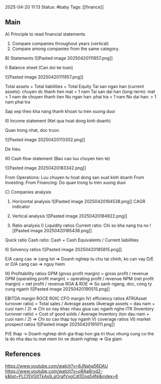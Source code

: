 2025-04-20 11:13
Status: #baby
Tags: [[finance]]
## Main
A) Principle to read financial statements
1. Compare companies throughout years (vertical)
2. Compare among companies from the same category. 
   
B) Statements
![[Pasted image 20250420111857.png]]

I) Balance sheet (Can doi ke toan)

![[Pasted image 20250420111957.png]]

Total assets = Total liabilities + Total Equity
Tai san ngan han (current assets): chuyen dc thanh tien mat < 1 nam 
Tai san dai han (long-term): mat > 1 nam de chuyen thanh tien
No ngan han: phai tra < 1 nam
No dai han: > 1 nam phai tra

Sap xep theo kha nang thanh khoan tu tren xuong duoi

II) Income statement (Ket qua hoat dong kinh doanh)

Quan trong nhat, doc truoc

![[Pasted image 20250420113302.png]]

De hieu

III) Cash flow statement (Bao cao luu chuyen tien te)

![[Pasted image 20250420183342.png]]

From Operations: Luu chuyen tu hoat dong san xuat kinh doanh
From Investing:
From Financing: 
Do quan trong tu tren xuong duoi


C) Companies analysis
1. Horizontal analysis
   ![[Pasted image 20250420184538.png]]
   CAGR indicator
   

2. Vertical analysis
   ![[Pasted image 20250420184922.png]]
3. Ratio analysis
I) Liquidity ratios
Current ratio: Chi so kha nang tra no
![[Pasted image 20250420185438.png]]

Quick ratio
Cash ratio: Cash + Cash Equivalents / Current liabilities

II) Solvency ratios
![[Pasted image 20250420185815.png]]

E/A cang cao => cang tot => Doanh nghiep tu chu tai chinh, ko can vay
D/E or D/A cang cao => nguy hiem

III) Profitability ratios
GPM  (gross profit margin) = gross profit / revenue
OPM  (operating profit margin) = operating profit / revenue
NPM  (net profit margin) = net profit / revenue
ROA & ROE => So sanh ngang, doc, cong ty cung nganh
![[Pasted image 20250420190515.png]]

EBITDA margin
ROCE
ROIC
CFO margin
IV) efficiency ratios
ATR(Asset turnover ratio) = Total sales / Average assets (Average assets = dau nam + cuoi nam / 2) => Chi so nay khac nhau giua cac nganh nghe
ITR (Inventory turnover ratio) = Cost of good solds / Average Inventory (ton dau nam + cuoi nam / 2) => Chi so cao thap tuy nganh
V) coverage ratios
VI) market prospect ratios 
![[Pasted image 20250420191011.png]]

P/E thap -> Doanh nghiep dinh gia thap hon gia tri thuc nhung cung co the la do nha dau tu mat niem tin ve doanh nghiep => Gia giam

## References

https://www.youtube.com/watch?v=6JNaha56DAU
https://www.youtube.com/watch?v=oRAa6rvd2-k&list=PLCI5VGItTkAs9_gOrafVxgCdI1Doq54Ni&index=6